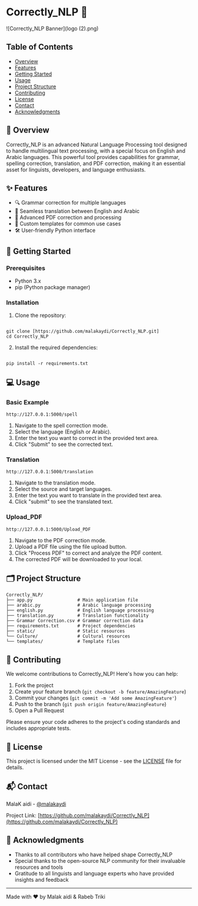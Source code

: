 
# Correctly_NLP 🚀

![Correctly_NLP Banner](logo (2).png)

## Table of Contents
- [Overview](#-overview)
- [Features](#-features)
- [Getting Started](#-getting-started)
- [Usage](#-usage)
- [Project Structure](#-project-structure)
- [Contributing](#-contributing)
- [License](#-license)
- [Contact](#-contact)
- [Acknowledgments](#-acknowledgments)

## 🌟 Overview

Correctly_NLP is an advanced Natural Language Processing tool designed to handle multilingual text processing, with a special focus on English and Arabic languages. This powerful tool provides capabilities for grammar, spelling  correction, translation, and PDF correction, making it an essential asset for linguists, developers, and language enthusiasts.

## ✨ Features

- 🔍 Grammar correction for multiple languages
- 🔄 Seamless translation between English and Arabic
- 📝 Advanced PDF correction and processing
- 🎯 Custom templates for common use cases
- 🛠️ User-friendly Python interface

## 🚀 Getting Started

### Prerequisites

- Python 3.x
- pip (Python package manager)

### Installation

1. Clone the repository:
```

git clone [https://github.com/malakaydi/Correctly_NLP.git]
cd Correctly_NLP

```

2. Install the required dependencies:
```

pip install -r requirements.txt

```

## 💻 Usage

### Basic Example

```
http://127.0.0.1:5000/spell
```
1. Navigate to the spell correction mode.
2. Select the language (English or Arabic).
3. Enter the text you want to correct in the provided text area.
4. Click "Submit" to see the corrected text.

### Translation

```
http://127.0.0.1:5000/translation
```
1. Navigate to the translation mode.
3. Select the source and target languages.
2. Enter the text you want to translate in the provided text area.
4. Click "submit" to see the translated text.

### Upload_PDF

```
http://127.0.0.1:5000/Upload_PDF
```
1. Navigate to the PDF correction mode.
2. Upload a PDF file using the file upload button.
3. Click "Process PDF" to correct and analyze the PDF content.
4. The corrected PDF will be downloaded to your local.

## 🗂️ Project Structure

```
Correctly_NLP/
├── app.py                 # Main application file
├── arabic.py              # Arabic language processing
├── english.py             # English language processing
├── translation.py         # Translation functionality
├── Grammar Correction.csv # Grammar correction data
├── requirements.txt       # Project dependencies
├── static/                # Static resources
└── Culture/               # Cultural resources
└── templates/             # Template files
```

## 🤝 Contributing

We welcome contributions to Correctly_NLP! Here's how you can help:

1. Fork the project
2. Create your feature branch (`git checkout -b feature/AmazingFeature`)
3. Commit your changes (`git commit -m 'Add some AmazingFeature'`)
4. Push to the branch (`git push origin feature/AmazingFeature`)
5. Open a Pull Request


Please ensure your code adheres to the project's coding standards and includes appropriate tests.

## 📝 License

This project is licensed under the MIT License - see the [LICENSE](LICENSE) file for details.

## 📬 Contact

MalaK aidi - [@malakaydi](https://github.com/malakaydi)

Project Link: [https://github.com/malakaydi/Correctly_NLP](https://github.com/malakaydi/Correctly_NLP)

## 🙏 Acknowledgments

- Thanks to all contributors who have helped shape Correctly_NLP
- Special thanks to the open-source NLP community for their invaluable resources and tools
- Gratitude to all linguists and language experts who have provided insights and feedback


---

Made with ❤️ by Malak aidi & Rabeb Triki
